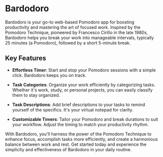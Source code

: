 # Bardodoro

Bardodoro is your go-to web-based Pomodoro app for boosting productivity and mastering the art of focused work. Inspired by the Pomodoro Technique, pioneered by Francesco Cirillo in the late 1980s, Bardodoro helps you break your work into manageable intervals, typically 25 minutes (a Pomodoro), followed by a short 5-minute break.

## Key Features

- **Effortless Timer**: Start and stop your Pomodoro sessions with a simple click. Bardodoro keeps you on track.

- **Task Categories**: Organize your work efficiently by categorizing tasks. Whether it's work, study, or personal projects, you can easily classify them to stay organized.

- **Task Descriptions**: Add brief descriptions to your tasks to remind yourself of the specifics. It's your virtual notepad for clarity.

- **Customizable Timers**: Tailor your Pomodoro and break durations to suit your workflow. Adjust the timing to match your productivity rhythm.

With Bardodoro, you'll harness the power of the Pomodoro Technique to enhance focus, accomplish tasks more efficiently, and create a harmonious balance between work and rest. Get started today and experience the simplicity and effectiveness of Bardodoro in your daily routine.
